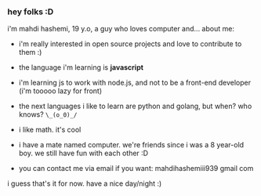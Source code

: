 ### hey folks :D

i'm mahdi hashemi, 19 y.o, a guy who loves computer and... about me:

- i'm really interested in open source projects and love to contribute to them :)

- the language i'm learning is **javascript**

- i'm learning js to work with node.js, and not to be a front-end developer (i'm tooooo lazy for front)

- the next languages i like to learn are python and golang, but when? who knows? `\_(o_0)_/`

- i like math. it's cool

- i have a mate named computer. we're friends since i was a 8 year-old boy. we still have fun with each other :D

- you can contact me via email if you want: mahdihashemiii939 gmail com

i guess that's it for now. have a nice day/night :)
